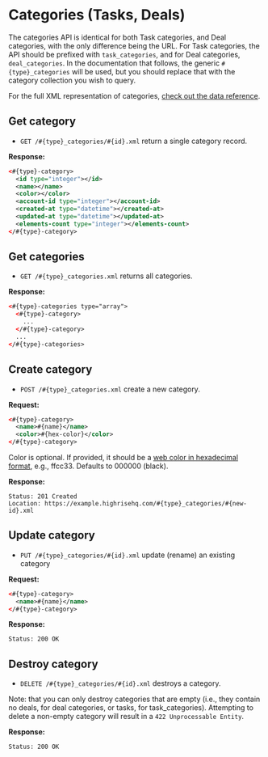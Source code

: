 Categories (Tasks, Deals)
=========================

The categories API is identical for both Task categories, and Deal categories, with the only difference being the URL. For Task categories, the API should be prefixed with `task_categories`, and for Deal categories, `deal_categories`. In the documentation that follows, the generic `#{type}_categories` will be used, but you should replace that with the category collection you wish to query.

For the full XML representation of categories, [check out the data reference](https://github.com/37signals/highrise-api/blob/master/sections/data_reference.md#category).


Get category
------------

* `GET /#{type}_categories/#{id}.xml` return a single category record.

**Response:**

``` xml
<#{type}-category>
  <id type="integer"></id>
  <name></name>
  <color></color>
  <account-id type="integer"></account-id>
  <created-at type="datetime"></created-at>
  <updated-at type="datetime"></updated-at>
  <elements-count type="integer"></elements-count>
</#{type}-category>
```


Get categories
--------------

* `GET /#{type}_categories.xml` returns all categories.

**Response:**

``` xml
<#{type}-categories type="array">
  <#{type}-category>
    ...
  </#{type}-category>
  ...
</#{type}-categories>
```


Create category
---------------

* `POST /#{type}_categories.xml` create a new category.

**Request:**

``` xml
<#{type}-category>
  <name>#{name}</name>
  <color>#{hex-color}</color>
</#{type}-category>
```

Color is optional. If provided, it should be a [web color in hexadecimal format](http://en.wikipedia.org/wiki/Web_colors), e.g., ffcc33. Defaults to 000000 (black).

**Response:**

    Status: 201 Created
    Location: https://example.highrisehq.com/#{type}_categories/#{new-id}.xml


Update category
---------------

* `PUT /#{type}_categories/#{id}.xml` update (rename) an existing category

**Request:**

``` xml
<#{type}-category>
  <name>#{name}</name>
</#{type}-category>
```

**Response:**

    Status: 200 OK


Destroy category
----------------

* `DELETE /#{type}_categories/#{id}.xml` destroys a category. 

Note: that you can only destroy categories that are empty (i.e., they contain no deals, for deal categories, or tasks, for task_categories). Attempting to delete a non-empty category will result in a `422 Unprocessable Entity`.

**Response:**

    Status: 200 OK
